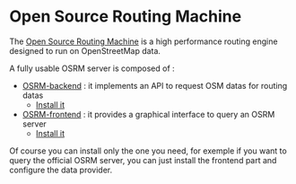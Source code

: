 # Open Source Routing Machine

The [Open Source Routing Machine](http://project-osrm.org/) is a high performance routing engine designed to run on OpenStreetMap data.

A fully usable OSRM server is composed of :

* [OSRM-backend](https://github.com/Project-OSRM/osrm-backend) : it implements an API to request OSM datas for routing datas
  * [Install it](./osrm-backend.md)
* [OSRM-frontend](https://github.com/Project-OSRM/osrm-frontend-v2) : it provides a graphical interface to query an OSRM server
  * [Install it](./osrm-frontend.md)

Of course you can install only the one you need, for exemple if you want to query the official OSRM server, you can just install the frontend part and configure the data provider.
